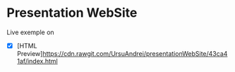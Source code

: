 Presentation WebSite
====================
Live exemple on
- [x] [HTML Preview]https://cdn.rawgit.com/UrsuAndrei/presentationWebSite/43ca41af/index.html
